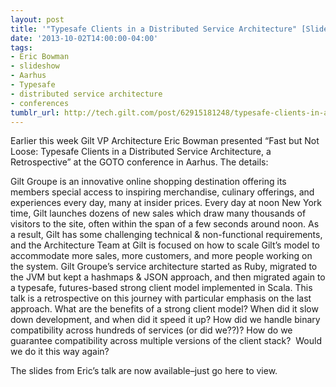 ```yaml
---
layout: post
title: '"Typesafe Clients in a Distributed Service Architecture" [Slides]'
date: '2013-10-02T14:00:00-04:00'
tags:
- Eric Bowman
- slideshow
- Aarhus
- Typesafe
- distributed service architecture
- conferences
tumblr_url: http://tech.gilt.com/post/62915181248/typesafe-clients-in-a-distributed-service
---
```




Earlier this week Gilt VP Architecture Eric Bowman presented “Fast but Not Loose: Typesafe Clients in a Distributed Service Architecture, a Retrospective” at the GOTO conference in Aarhus. The details:

Gilt Groupe is an innovative online shopping destination offering its members special access to inspiring merchandise, culinary offerings, and experiences every day, many at insider prices. Every day at noon New York time, Gilt launches dozens of new sales which draw many thousands of visitors to the site, often within the span of a few seconds around noon. As a result, Gilt has some challenging technical & non-functional requirements, and the Architecture Team at Gilt is focused on how to scale Gilt’s model to accommodate more sales, more customers, and more people working on the system. Gilt Groupe’s service architecture started as Ruby, migrated to the JVM but kept a hashmaps & JSON approach, and then migrated again to a typesafe, futures-based strong client model implemented in Scala. This talk is a retrospective on this journey with particular emphasis on the last approach. What are the benefits of a strong client model? When did it slow down development, and when did it speed it up? How did we handle binary compatibility across hundreds of services (or did we??)? How do we guarantee compatibility across multiple versions of the client stack?  Would we do it this way again?

The slides from Eric’s talk are now available–just go here to view.
